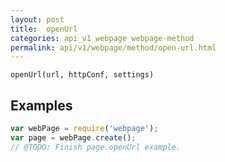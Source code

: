```yaml
---
layout: post
title:  openUrl
categories: api_v1 webpage webpage-method
permalink: api/v1/webpage/method/open-url.html
---
```


`openUrl(url, httpConf, settings)`

## Examples

```javascript
var webPage = require('webpage');
var page = webPage.create();
// @TODO: Finish page.openUrl example.
```








